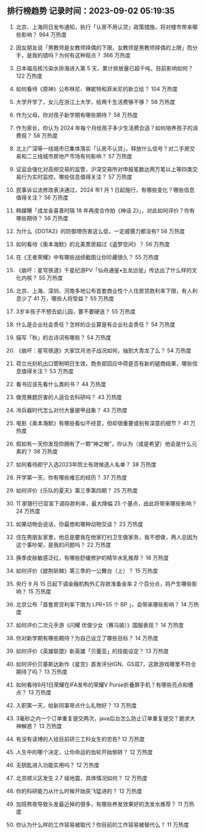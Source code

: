 
## 排行榜趋势 记录时间：2023-09-02 05:19:35
  
  1. 北京、上海同日发布通知，执行「认房不用认贷」政策措施，将对楼市带来哪些影响？ 964 万热度
    
  2. 因女朋友说「男教师是女教师择偶的下限，女教师是男教师择偶的上限」而分手，是我的错吗？为何有这种观点？ 366 万热度
    
  3. 日本福岛核污染水排海进入第 5 天，累计排放量已超千吨，目前影响如何？ 122 万热度
    
  4. 如何看待《原神》公布林尼、琳妮特和菲米尼的新立绘？ 104 万热度
    
  5. 大学开学了，女儿在浙江上大学，给两千生活费够不够？ 58 万热度
    
  6. 作为父母，你对孩子新学期有哪些期待？ 58 万热度
    
  7. 作为家长，你认为 2024 年每个月给孩子多少生活费合适？如何培养孩子的消费观？ 58 万热度
    
  8. 北上广深等一线城市已集体落实「认房不认贷」，释放什么信号？对二手房交易和二三线城市房地产市场有何影响？ 57 万热度
    
  9. 证监会强化对高频交易的监管，沪深交易所对申报笔数达两万笔以上等四类交易行为实时监控，哪些信息值得关注？ 57 万热度
    
  10. 民事诉讼法修改表决通过，2024 年1 月 1 日起施行，有哪些变化？哪些信息值得关注？ 56 万热度
    
  11. 韩媒曝「成龙金喜善时隔 18 年再度合作拍《神话 2》」，对此如何评价？你有哪些期待？ 56 万热度
    
  12. 为什么《DOTA2》的防御塔伤害这么低，一定威慑力都没有? 56 万热度
    
  13. 如何看待《奥本海默》的北美票房超过《盗梦空间》？ 56 万热度
    
  14. 在《王者荣耀》中有哪些战绩截图让你珍藏很久？ 55 万热度
    
  15. 《崩坏：星穹铁道》千星纪游PV「仙舟通鉴•五龙远徙」传达出了什么样的文化内核？ 55 万热度
    
  16. 北京、上海、深圳、河南多地公布首套商业性个人住房贷款利率下限，有人利息少了 41 万，哪些人将受益？ 55 万热度
    
  17. 3岁半孩子不想去幼儿园，要不要硬送？ 55 万热度
    
  18. 什么是企业社会责任？怎样的企业算是有企业社会责任？ 54 万热度
    
  19. 描写「秋」的古诗词有哪些？ 54 万热度
    
  20. 《崩坏：星穹铁道》大家饮月池子战况如何，抽到大青龙了么？ 54 万热度
    
  21. 荷兰光刻机出口管制明日生效，商务部回应中荷是否有新的磋商结果，哪些信息值得关注？ 53 万热度
    
  22. 看书应该先看什么类的书？ 44 万热度
    
  23. 做竞赛题厉害的人适合去科研吗？ 43 万热度
    
  24. 冷兵器时代怎么对付大量披甲战象？ 43 万热度
    
  25. 电影《奥本海默》有哪些看似不经意，但却很重要或别有深意的细节？ 41 万热度
    
  26. 假如有一天你发现你拥有了一颗“神之眼”，你认为（或是希望）他会是什么元素的？ 38 万热度
    
  27. 如何看待颜宁入选2023年院士有效候选人名单？ 38 万热度
    
  28. 开学第一天，你有哪些难忘的经历？ 37 万热度
    
  29. 如何评价《乐队的夏天》第三季第四期？ 25 万热度
    
  30. 11 家银行已官宣下调存款利率，最大降幅 25 个基点，由此将带来哪些影响？ 24 万热度
    
  31. 如果动物会说话，你最想和哪种动物交谈？ 23 万热度
    
  32. 住在男朋友家里，他总是要我在他家打扫卫生做家务，我不想做，两人总因为这个事吵架，是我的问题吗？ 22 万热度
    
  33. 换季皮肤敏感泛红，有哪些舒缓修护的精华水乳推荐？ 16 万热度
    
  34. 如何评价《披荆斩棘》第三季的一公舞台（上）？ 15 万热度
    
  35. 央行 9 月 15 日起下调金融机构外汇存款准备金率 2 个百分点，将产生哪些影响？ 15 万热度
    
  36. 北京公布「首套房贷利率下限为  LPR+55 个 BP 」，会带来哪些影响？ 14 万热度
    
  37. 如何评价二次元手游《闪耀 优俊少女（赛马娘）》国服表现？ 14 万热度
    
  38. 你对新学期有哪些期待？为自己设立了哪些目标？ 14 万热度
    
  39. 如何评价《英雄联盟》新英雄「贝蕾亚」的技能设定？ 13 万热度
    
  40. 如何评价贝塞斯达新作《星空》首发评分IGN、GS双7，这款游戏哪里不符合期待了吗？ 13 万热度
    
  41. 如何看待9月1日荣耀在IFA发布的荣耀V Purse折叠屏手机？有哪些亮点和槽点？ 13 万热度
    
  42. 入职第一天，给新同事带点什么礼物好？ 13 万热度
    
  43. 3毫秒之内一个订单重复提交两次，java后台怎么防止订单重复提交？跪求大神解惑？ 13 万热度
    
  44. 有没有读博的人给目前研三工科女生的忠告? 12 万热度
    
  45. 人生中的哪个决定，让你命运的齿轮开始倒转？ 12 万热度
    
  46. 无钥匙进入功能实用吗？ 12 万热度
    
  47. 北京顺义区发生 2.7 级地震，具体情况如何？ 12 万热度
    
  48. 你的科研能力从什么时候开始突飞猛进的？ 12 万热度
    
  49. 加班熬夜导致头发最近掉的很多，有哪些养发效果好的洗发水推荐？ 11 万热度
    
  50. 你认为什么样的工作容易被取代？你目前的工作容易被替代么？ 11 万热度
    